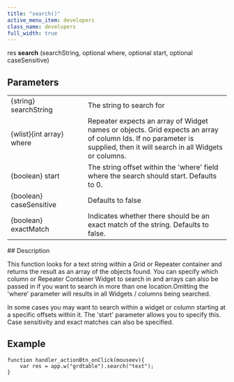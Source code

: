 ```yaml
---
title: "search()"
active_menu_item: developers
class_name: developers
full_width: true
---
```



res **search** (searchString, optional where, optional start, optional caseSensitive)

## Parameters

<table>
<tr>
<td width="199">
{string} searchString

</td>
<td width="9">
</td>
<td width="672">
The string to search for

</td>
</tr>
<tr>
<td width="199">
{wlist}{int array} where

</td>
<td width="9">
</td>
<td width="672">
Repeater expects an array of Widget names or objects. Grid expects an array of column Ids. If no parameter is supplied, then it will search in all Widgets or columns.

</td>
</tr>
<tr>
<td width="199">
{boolean} start

</td>
<td width="9">
</td>
<td width="672">
The string offset within the 'where' field where the search should start. Defaults to 0.

</td>
</tr>
<tr>
<td width="199">
{boolean} caseSensitive

</td>
<td width="9">
</td>
<td width="672">
Defaults to false

</td>
</tr>
<tr>
<td width="199">
{boolean} exactMatch

</td>
<td width="9">
</td>
<td width="672">
Indicates whether there should be an exact match of the string. Defaults to false.

</td>
</tr>
</table>
## Description

This function looks for a text string within a Grid or Repeater container and returns the result as an array of the objects found. You can specify which column or Repeater Container Widget to search in and arrays can also be passed in if you want to search in more than one location.Omitting the 'where' parameter will results in all Widgets / columns being searched.

In some cases you may want to search within a widget or column starting at a specific offsets within it. The 'start' parameter allows you to specify this. Case sensitivity and exact matches can also be specified.

## **Example**

    function handler_actionBtn_onClick(mouseev){
        var res = app.w("grdtable").search("text");
    }
     
   

